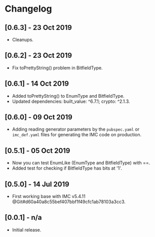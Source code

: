 # Changelog

## [0.6.3] - 23 Oct 2019

* Cleanups.

## [0.6.2] - 23 Oct 2019

* Fix toPrettyString() problem in BitfieldType.

## [0.6.1] - 14 Oct 2019

* Added toPrettyString() to EnumType and BitfieldType.
* Updated dependencies: built_value: ^6.7.1; crypto: ^2.1.3.

## [0.6.0] - 09 Oct 2019

* Adding reading generator parameters by the `pubspec.yaml` or `imc_def.yaml`
  files for generating the IMC code on production.

## [0.5.1] - 05 Oct 2019

* Now you can test EnumLike (EnumType and BitfieldType) with ==.
* Added test for checking if BitfieldType has bits at '1'.

## [0.5.0] - 14 Jul 2019

* First working base with IMC v5.4.11 @Git#d60a40a8c55bef407bbf1f49cfc1ab78103a3cc3.

## [0.0.1] - n/a

* Initial release.
